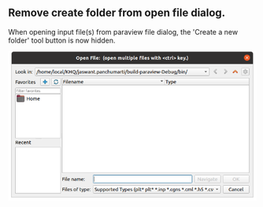 ## Remove create folder from open file dialog.

When opening input file(s) from paraview file dialog,
the 'Create a new folder' tool button is now hidden.

![Remove Create-New-Folder Button In Open File Dialog](../img/dev/hide-create-folder-from-open-file-dialog.png)
